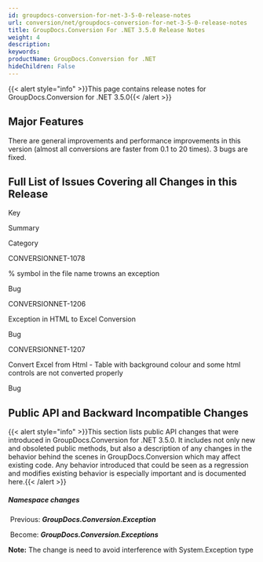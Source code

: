 ```yaml
---
id: groupdocs-conversion-for-net-3-5-0-release-notes
url: conversion/net/groupdocs-conversion-for-net-3-5-0-release-notes
title: GroupDocs.Conversion For .NET 3.5.0 Release Notes
weight: 4
description: 
keywords: 
productName: GroupDocs.Conversion for .NET
hideChildren: False
---
```

{{< alert style="info" >}}This page contains release notes for GroupDocs.Conversion for .NET 3.5.0{{< /alert >}}

## Major Features

There are general improvements and performance improvements in this version (almost all conversions are faster from 0.1 to 20 times). 3 bugs are fixed.

## Full List of Issues Covering all Changes in this Release

Key

Summary

Category

CONVERSIONNET-1078

% symbol in the file name trowns an exception

Bug

CONVERSIONNET-1206

Exception in HTML to Excel Conversion

Bug

CONVERSIONNET-1207

Convert Excel from Html - Table with background colour and some html controls are not converted properly

Bug

## Public API and Backward Incompatible Changes

{{< alert style="info" >}}This section lists public API changes that were introduced in GroupDocs.Conversion for .NET 3.5.0. It includes not only new and obsoleted public methods, but also a description of any changes in the behavior behind the scenes in GroupDocs.Conversion which may affect existing code. Any behavior introduced that could be seen as a regression and modifies existing behavior is especially important and is documented here.{{< /alert >}}

##### Namespace changes

 Previous: ***GroupDocs.Conversion.Exception***

 Become: ***GroupDocs.Conversion.Exceptions***

**Note:** The change is need to avoid interference with System.Exception type
